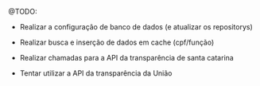 @TODO:

* Realizar a configuração de banco de dados (e atualizar os repositorys)
* Realizar busca e inserção de dados em cache (cpf/função)
* Realizar chamadas para a API da transparência de santa catarina

* Tentar utilizar a API da transparência da União